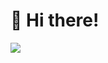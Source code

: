 # 👋 Hi there!

<img align="center" src="https://github-readme-stats.vercel.app/api/top-langs/?username=move132&layout=compact&theme=radical&hide_border=true" />
<!-- | <a href="https://github.com/move132/github-readme-stats"><img align="center" src="https://github-readme-stats.vercel.app/api?username=move132&show_icons=true&include_all_commits=true&theme=radical&hide_border=true" alt="Anurag's github stats" /></a> | <a href="https://github.com/move132/github-readme-stats"><img align="center" src="https://github-readme-stats.vercel.app/api/top-langs/?username=move132&layout=compact&theme=radical&hide_border=true" /></a> |
| ------------- | ------------- | -->

